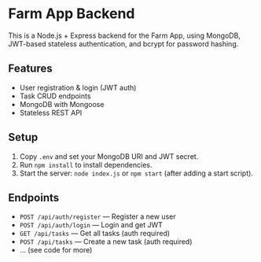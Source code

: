 # Farm App Backend

This is a Node.js + Express backend for the Farm App, using MongoDB, JWT-based stateless authentication, and bcrypt for password hashing.

## Features

- User registration & login (JWT auth)
- Task CRUD endpoints
- MongoDB with Mongoose
- Stateless REST API

## Setup

1. Copy `.env` and set your MongoDB URI and JWT secret.
2. Run `npm install` to install dependencies.
3. Start the server: `node index.js` or `npm start` (after adding a start script).

## Endpoints

- `POST /api/auth/register` — Register a new user
- `POST /api/auth/login` — Login and get JWT
- `GET /api/tasks` — Get all tasks (auth required)
- `POST /api/tasks` — Create a new task (auth required)
- ... (see code for more)
